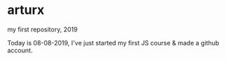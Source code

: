 # arturx
my first repository, 2019

Today is 08-08-2019, I've just started my first JS course & made a github account.
